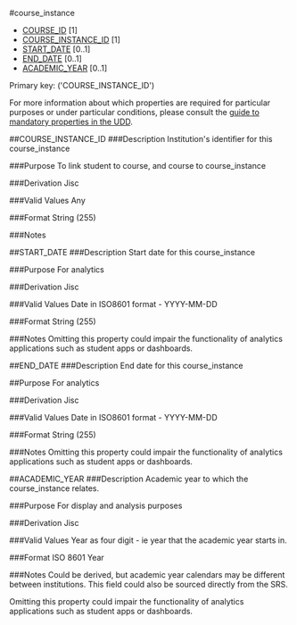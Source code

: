 #course_instance
* [COURSE_ID](course.md#course_id) [1]
* [COURSE_INSTANCE_ID](#course_instance_id) [1]
* [START_DATE](#start_date) [0..1]
* [END_DATE](#end_date) [0..1]
* [ACADEMIC_YEAR](#academic_year) [0..1]

Primary key: ('COURSE_INSTANCE_ID')

For more information about which properties are required for particular purposes or under particular conditions, please consult the [guide to mandatory properties in the UDD](../mandatory.md).

##COURSE_INSTANCE_ID
###Description
Institution's identifier for this course_instance

###Purpose
To link student to course, and course to course_instance

###Derivation
Jisc

###Valid Values
Any

###Format
String (255)

###Notes

##START_DATE
###Description
Start date for this course_instance

###Purpose
For analytics

###Derivation
Jisc

###Valid Values
Date in ISO8601 format - YYYY-MM-DD

###Format
String (255)

###Notes
Omitting this property could impair the functionality of analytics applications such as student apps or dashboards.

##END_DATE
###Description
End date for this course_instance

##Purpose
For analytics

###Derivation
Jisc

###Valid Values
Date in ISO8601 format - YYYY-MM-DD

###Format
String (255)

###Notes
Omitting this property could impair the functionality of analytics applications such as student apps or dashboards.

##ACADEMIC_YEAR
###Description
Academic year to which the course_instance relates. 

###Purpose
For display and analysis purposes

###Derivation
Jisc

###Valid Values
Year as four digit - ie year that the academic year starts in.

###Format
ISO 8601 Year

###Notes
Could be derived, but academic year calendars may be different between institutions. This field could also be sourced directly from the SRS.

Omitting this property could impair the functionality of analytics applications such as student apps or dashboards.

